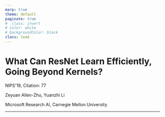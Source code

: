 ```yaml
---
marp: true
theme: default
paginate: true
# _class: invert
# color: white
# backgroundColor: black
class: lead
---
```


# What Can ResNet Learn Efficiently, Going Beyond Kernels?

NIPS'19, Citation: 77

Zeyuan Allen-Zhu, Yuanzhi Li

Microsoft Research AI, Carnegie Mellon University

---

